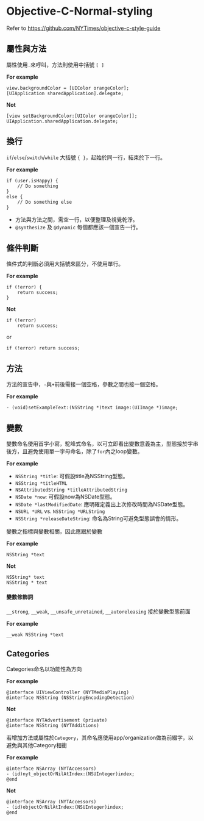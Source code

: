 # Objective-C-Normal-styling

Refer to https://github.com/NYTimes/objective-c-style-guide

## 屬性與方法

屬性使用`.`來呼叫，方法則使用中括號 `[ ]`

**For example**
```objc
view.backgroundColor = [UIColor orangeColor];
[UIApplication sharedApplication].delegate;
```

**Not**
```objc
[view setBackgroundColor:[UIColor orangeColor]];
UIApplication.sharedApplication.delegate;
```

## 換行

`if`/`else`/`switch`/`while` 大括號 `{ }`，起始於同一行，結束於下一行。

**For example**
```objc
if (user.isHappy) {
    // Do something
}
else {
    // Do something else
}
```
* 方法與方法之間，需空一行，以便整理及視覺乾淨。
* `@synthesize` 及 `@dynamic` 每個都應該一個宣告一行。

## 條件判斷

條件式的判斷必須用大括號來區分，不使用單行。

**For example**
```objc
if (!error) {
    return success;
}
```

**Not**
```objc
if (!error)
    return success;
```

or

```objc
if (!error) return success;
```

## 方法

方法的宣告中，`-`與`+`前後需接一個空格，參數之間也接一個空格。

**For example**
```objc
- (void)setExampleText:(NSString *)text image:(UIImage *)image;
```

## 變數

變數命名使用首字小寫，駝峰式命名，以可立即看出變數意義為主，型態接於字串後方，且避免使用單一字母命名，除了`for`內之loop變數。

**For example**
* `NSString *title`: 可假設title為NSString型態。
* `NSString *titleHTML`
* `NSAttributedString *titleAttributedString`
* `NSDate *now`: 可假設now為NSDate型態。
* `NSDate *lastModifiedDate`: 應明確定義出上次修改時間為NSDate型態。
* `NSURL *URL` vs. `NSString *URLString`
* `NSString *releaseDateString`: 命名為String可避免型態誤會的情形。

變數之指標與變數相關，因此應跟於變數

**For example**
```objc
NSString *text
```

**Not**
```objc
NSString* text 
NSString * text
```

#### 變數修飾詞

`__strong`, `__weak`, `__unsafe_unretained`, `__autoreleasing` 接於變數型態前面

**For example**
```objc
__weak NSString *text
```

## Categories

Categories命名以功能性為方向

**For example**

```objc
@interface UIViewController (NYTMediaPlaying)
@interface NSString (NSStringEncodingDetection)
```

**Not**

```objc
@interface NYTAdvertisement (private)
@interface NSString (NYTAdditions)
```

若增加方法或屬性於`Category`，其命名應使用app/organization做為前綴字，以避免與其他Category相衝

**For example**

```objc
@interface NSArray (NYTAccessors)
- (id)nyt_objectOrNilAtIndex:(NSUInteger)index;
@end
```

**Not**

```objc
@interface NSArray (NYTAccessors)
- (id)objectOrNilAtIndex:(NSUInteger)index;
@end
```
